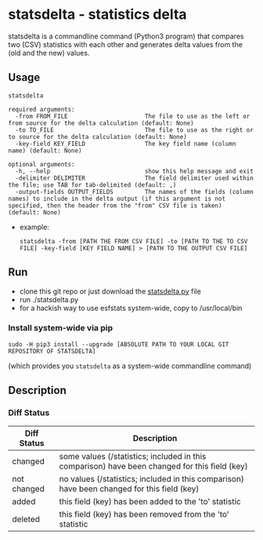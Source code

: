 # statsdelta - statistics delta

statsdelta is a commandline command (Python3 program) that compares two (CSV) statistics with each other and generates delta values from the (old and the new) values.

## Usage

```
statsdelta

required arguments:
  -from FROM_FILE                      The file to use as the left or from source for the delta calculation (default: None)
  -to TO_FILE                          The file to use as the right or to source for the delta calculation (default: None)
  -key-field KEY_FIELD                 The key field name (column name) (default: None)

optional arguments:
  -h, --help                           show this help message and exit
  -delimiter DELIMITER                 The field delimiter used within the file; use TAB for tab-delimited (default: ,)
  -output-fields OUTPUT_FIELDS         The names of the fields (column names) to include in the delta output (if this argument is not specified, then the header from the "from" CSV file is taken) (default: None)
```

* example:
    ```
    statsdelta -from [PATH THE FROM CSV FILE] -to [PATH TO THE TO CSV FILE] -key-field [KEY FIELD NAME] > [PATH TO THE OUTPUT CSV FILE]
    ```

## Run

* clone this git repo or just download the [statsdelta.py](statsdelta/statsdelta.py) file
* run ./statsdelta.py
* for a hackish way to use esfstats system-wide, copy to /usr/local/bin

### Install system-wide via pip

```
sudo -H pip3 install --upgrade [ABSOLUTE PATH TO YOUR LOCAL GIT REPOSITORY OF STATSDELTA]
```
(which provides you ```statsdelta``` as a system-wide commandline command)

## Description

### Diff Status

|Diff Status|Description|
|-----------|-----------|
|changed|some values (/statistics; included in this comparison) have been changed for this field (key)|
|not changed|no values (/statistics; included in this comparison) have been changed for this field (key)|
|added|this field (key) has been added to the 'to' statistic|
|deleted|this field (key) has been removed from the 'to' statistic|
